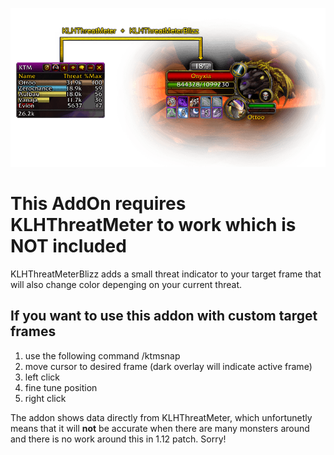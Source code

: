 ![Picture of KLHThreatMeterBlizz](docs/img/KLHThreatMeterBlizz.png?raw=true "Title")
# This AddOn requires KLHThreatMeter to work which is NOT included

KLHThreatMeterBlizz adds a small threat indicator to your target frame that will also change color depenging on your current threat.

If you want to use this addon with custom target frames
-----------------------

1) use the following command
	/ktmsnap
2) move cursor to desired frame (dark overlay will indicate active frame)
3) left click
4) fine tune position
5) right click

The addon shows data directly from KLHThreatMeter, which unfortunetly means that it will **not** be accurate when there are many monsters around and there is no work around this in 1.12 patch. Sorry!